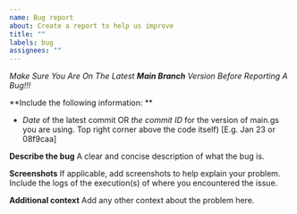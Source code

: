 ```yaml
---
name: Bug report
about: Create a report to help us improve
title: ""
labels: bug
assignees: ""
---
```


_Make Sure You Are On The Latest **Main Branch** Version Before Reporting A Bug!!!_

**Include the following information: **

- _Date_ of the latest commit OR _the commit ID_ for the version of main.gs you are using. Top right corner above the code itself) [E.g. Jan 23 or 08f9caa]

**Describe the bug**
A clear and concise description of what the bug is.

**Screenshots**
If applicable, add screenshots to help explain your problem. Include the logs of the execution(s) of where you encountered the issue.

**Additional context**
Add any other context about the problem here.
